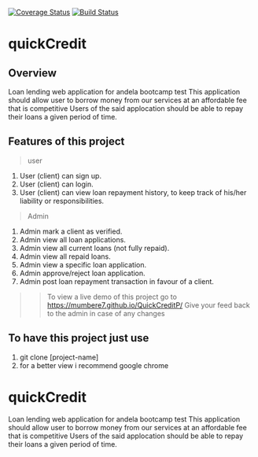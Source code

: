 [![Coverage Status](https://coveralls.io/repos/github/Mumbere7/quickCredit/badge.svg?branch=develop)](https://coveralls.io/github/Mumbere7/quickCredit?branch=develop)
[![Build Status](https://travis-ci.com/Mumbere7/quickCredit.svg?branch=master)](https://travis-ci.com/Mumbere7/quickCredit)

# quickCredit

## Overview

Loan lending web application for andela bootcamp test
This application should allow user to borrow money from our services at an affordable fee that is competitive Users of the said applocation should be able to repay their loans a given period of time.

## Features of this project

> user

1. User (client) can sign up.
2. User (client) can login.
3. User (client) can view loan repayment history, to keep track of his/her liability or
   responsibilities.

> Admin

1. Admin mark a client as verified.
2. Admin view all loan applications.
3. Admin view all current loans (not fully repaid).
4. Admin view all repaid loans.
5. Admin view a specific loan application.
6. Admin approve/reject loan application.
7. Admin post loan repayment transaction in favour of a client.

> > To view a live demo of this project go to https://mumbere7.github.io/QuickCreditP/
> > Give your feed back to the admin in case of any changes

## To have this project just use

1. git clone [project-name]
2. for a better view i recommend google chrome

# quickCredit

Loan lending web application for andela bootcamp test
This application should allow user to borrow money from our services at an affordable fee that is competitive Users of the said applocation should be able to repay their loans a given period of time.
